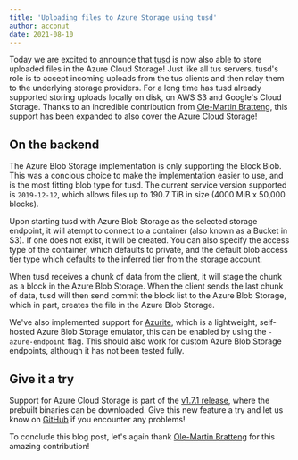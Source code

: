 ```yaml
---
title: 'Uploading files to Azure Storage using tusd'
author: acconut
date: 2021-08-10
---
```


Today we are excited to announce that [tusd](https://github.com/tus/tusd) is now
also able to store uploaded files in the Azure Cloud Storage! Just like all tus
servers, tusd's role is to accept incoming uploads from the tus clients and then
relay them to the underlying storage providers. For a long time has tusd already
supported storing uploads locally on disk, on AWS S3 and Google's Cloud Storage.
Thanks to an incredible contribution from
[Ole-Martin Bratteng](https://github.com/omBratteng), this support has been
expanded to also cover the Azure Cloud Storage!

## On the backend

The Azure Blob Storage implementation is only supporting the Block Blob. This
was a concious choice to make the implementation easier to use, and is the most
fitting blob type for tusd. The current service version supported is
`2019-12-12`, which allows files up to 190.7 TiB in size (4000 MiB x 50,000
blocks).

Upon starting tusd with Azure Blob Storage as the selected storage endpoint, it
will atempt to connect to a container (also known as a Bucket in S3). If one
does not exist, it will be created. You can also specify the access type of the
container, which defaults to private, and the default blob access tier type
which defaults to the inferred tier from the storage account.

When tusd receives a chunk of data from the client, it will stage the chunk as a
block in the Azure Blob Storage. When the client sends the last chunk of data,
tusd will then send commit the block list to the Azure Blob Storage, which in
part, creates the file in the Azure Blob Storage.

We've also implemented support for [Azurite](https://github.com/Azure/Azurite),
which is a lightweight, self-hosted Azure Blob Storage emulator, this can be
enabled by using the `-azure-endpoint` flag. This should also work for custom
Azure Blob Storage endpoints, although it has not been tested fully.

## Give it a try

Support for Azure Cloud Storage is part of the
[v1.7.1 release](https://github.com/tus/tusd/releases/tag/v1.7.1), where the
prebuilt binaries can be downloaded. Give this new feature a try and let us know
on [GitHub](https://github.com/tus/tusd/issues) if you encounter any problems!

To conclude this blog post, let's again thank
[Ole-Martin Bratteng](https://github.com/omBratteng) for this amazing
contribution!
